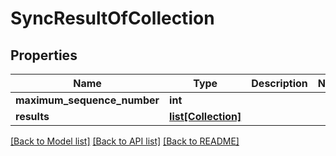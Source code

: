 # SyncResultOfCollection

## Properties
Name | Type | Description | Notes
------------ | ------------- | ------------- | -------------
**maximum_sequence_number** | **int** |  | 
**results** | [**list[Collection]**](Collection.md) |  | 

[[Back to Model list]](../README.md#documentation-for-models) [[Back to API list]](../README.md#documentation-for-api-endpoints) [[Back to README]](../README.md)

